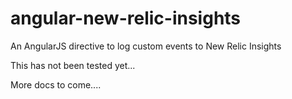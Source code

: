 angular-new-relic-insights
============================

An AngularJS directive to log custom events to New Relic Insights

This has not been tested yet...

More docs to come....
